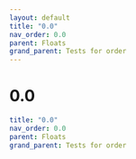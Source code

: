 ```yaml
---
layout: default
title: "0.0"
nav_order: 0.0
parent: Floats
grand_parent: Tests for order
---
```


# 0.0

```yaml
title: "0.0"
nav_order: 0.0
parent: Floats
grand_parent: Tests for order
```
